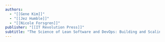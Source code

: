 ```yaml
---
authors:
  - "[[Gene Kim]]"
  - "[[Jez Humble]]"
  - "[[Nicole Forsgren]]"
publisher: "[[IT Revolution Press]]"
subtitle: "The Science of Lean Software and DevOps: Building and Scaling High Performing Technology Organizations"
---
```

